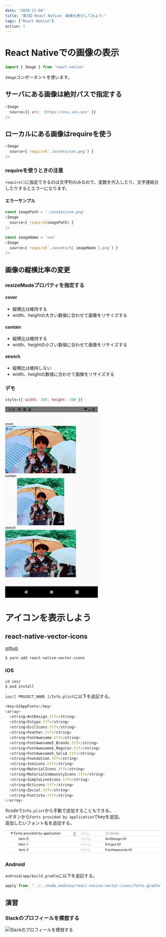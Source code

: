 ```yaml
---
date: "2020-11-04"
title: "第3回 React Native -画像を表示してみよう-"
tags: ["React Native"]
active: 1
---
```


# React Nativeでの画像の表示
```js
import { Image } from 'react-native'
```

`Image`コンポーネントを使います。

## サーバにある画像は絶対パスで指定する
```js
<Image
  source={{ uri: 'https://xxx.xxx.xxx' }}
/>
```

## ローカルにある画像はrequireを使う
```js
<Image
  source={ require('./assets/xxx.png') }
/>
```

### requireを使うときの注意
`require()`に指定できるのは文字列のみなので、変数を代入したり、文字連結合したりするとエラーになります。

#### エラーサンプル
```js
const imagePath = './assets/xxx.png'
<Image
  source={ require(imagePath) }
/>
```

```js
const imageName = 'xxx'
<Image
  source={ require(`./assets/${ imageName }.png`) }
/>
```

## 画像の縦横比率の変更
### resizeModeプロパティを指定する

#### cover
- 縦横比は維持する
- width、heightの大きい数値に合わせて画像をリサイズする

#### contain
- 縦横比は維持する
- width、heightの小さい数値に合わせて画像をリサイズする

#### stretch
- 縦横比は維持しない
- width、heightの数値に合わせて画像をリサイズする

### デモ
```js
style={{ width: 300, height: 200 }}
```

<img src="./003.png" width="300" alt="">

# アイコンを表示しよう

## react-native-vector-icons
[github](https://github.com/oblador/react-native-vector-icons)

```
$ yarn add react-native-vector-icons
```

### iOS
```
cd ios/
$ pod install
```


`ios/[ PROJECT_NAME ]/Info.plist`に以下を追記する。

```js
<key>UIAppFonts</key>
<array>
  <string>AntDesign.ttf</string>
  <string>Entypo.ttf</string>
  <string>EvilIcons.ttf</string>
  <string>Feather.ttf</string>
  <string>FontAwesome.ttf</string>
  <string>FontAwesome5_Brands.ttf</string>
  <string>FontAwesome5_Regular.ttf</string>
  <string>FontAwesome5_Solid.ttf</string>
  <string>Foundation.ttf</string>
  <string>Ionicons.ttf</string>
  <string>MaterialIcons.ttf</string>
  <string>MaterialCommunityIcons.ttf</string>
  <string>SimpleLineIcons.ttf</string>
  <string>Octicons.ttf</string>
  <string>Zocial.ttf</string>
  <string>Fontisto.ttf</string>
</array>
```

Xcodeで`Info.plist`から手動で追加することもできる。  
+ボタンから`Fonts provided by application`でkeyを追加。  
追加したいフォント名を追加する。

<img src="./001.png" width="500" alt="Xcodeで手動で追加">

### Android

`android/app/build.gradle`に以下を追記する。

```js
apply from: "../../node_modules/react-native-vector-icons/fonts.gradle"
```

## 演習
### Slackのプロフィールを模倣する
<img src="./002.gif" width="250" alt="Slackのプロフィールを模倣する">
